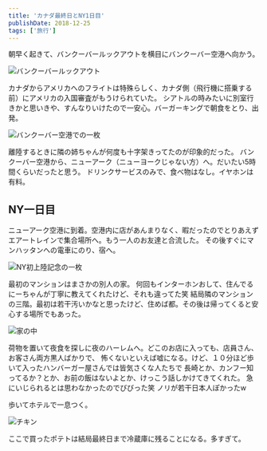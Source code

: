 ```yaml
---
title: 'カナダ最終日とNY1日目'
publishDate: 2018-12-25
tags: ['旅行']
---
```


朝早く起きて、バンクーバールックアウトを横目にバンクーバー空港へ向かう。

<div class="img"><img src="/blog/images/8/1.jpg" alt="バンクーバールックアウト"></div>

カナダからアメリカへのフライトは特殊らしく、カナダ側（飛行機に搭乗する前）にアメリカの入国審査がもうけられていた。
シアトルの時みたいに別室行きかと思いきや、すんなりいけたので一安心。バーガーキングで朝食をとり、出発。

<div class="img"><img src="/blog/images/8/2.jpg" alt="バンクーバー空港での一枚"></div>

離陸するときに隣の姉ちゃんが何度も十字架きってたのが印象的だった。
バンクーバー空港から、ニューアーク（ニューヨークじゃない方）へ。だいたい5時間くらいだったと思う。
ドリンクサービスのみで、食べ物はなし。イヤホンは有料。

## NY一日目

ニューアーク空港に到着。空港内に店があんまりなく、暇だったのでとりあえずエアートレインで集合場所へ。もう一人のお友達と合流した。
その後すぐにマンハッタンへの電車にのり、宿へ。

<div class="img"><img src="/blog/images/8/3.jpg" alt="NY初上陸記念の一枚"></div>

最初のマンションはまさかの別人の家。
何回もインターホンおして、住んでるにーちゃんが丁寧に教えてくれたけど、それも違ってた笑
結局隣のマンションの三階。最初は若干汚いかなと思ったけど、住めば都。その後は帰ってくると安心する場所でもあった。

<div class="img"><img src="/blog/images/8/4.jpg" alt="家の中"></div>

荷物を置いて夜食を探しに夜のハーレムへ。どこのお店に入っても、店員さん、お客さん両方黒人ばかりで、
怖くないといえば嘘になる。けど、１０分ほど歩いて入ったハンバーガー屋さんでは皆気さくな人たちで
長崎とか、カンフー知ってるか？とか、お前の飯はないよとか、けっこう話しかけてきてくれた。
急にいじられるとは思わなかったのでびびった笑 ノリが若干日本人ぽかったw

歩いてホテルで一息つく。

<div class="img"><img src="/blog/images/8/5.jpg" alt="チキン"></div>

ここで買ったポテトは結局最終日まで冷蔵庫に残ることになる。多すぎて。
